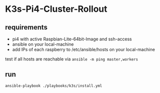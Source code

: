 # K3s-Pi4-Cluster-Rollout

## requirements
- pi4 with active Raspbian-Lite-64bit-Image and ssh-access
- ansible on your local-machine
- add IPs of each raspberry to /etc/ansible/hosts on your local-machine

test if all hosts are reachable via `ansible -m ping master,workers`

## run
```bash
ansible-playbook ./playbooks/k3s/install.yml 
```
